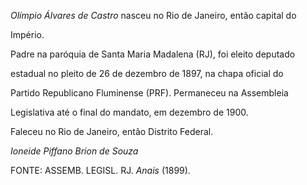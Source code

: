 

*Olímpio Álvares de Castro* nasceu no Rio de Janeiro, então capital do

Império.



Padre na paróquia de Santa Maria Madalena (RJ), foi eleito deputado

estadual no pleito de 26 de dezembro de 1897, na chapa oficial do

Partido Republicano Fluminense (PRF). Permaneceu na Assembleia

Legislativa até o final do mandato, em dezembro de 1900.



Faleceu no Rio de Janeiro, então Distrito Federal.



*Ioneide Piffano Brion de Souza*



FONTE: ASSEMB. LEGISL. RJ. *Anais* (1899).

